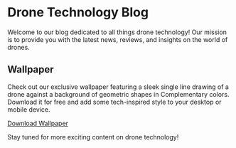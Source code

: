 <!--font:Poppins-->

# Drone Technology Blog

Welcome to our blog dedicated to all things drone technology! Our mission is to provide you with the latest news, reviews, and insights on the world of drones.

## Wallpaper

Check out our exclusive wallpaper featuring a sleek single line drawing of a drone against a background of geometric shapes in Com<wbr>ple<wbr>men<wbr>ta<wbr>ry colors. Download it for free and add some tech-inspired style to your desktop or mobile device.

[Download Wallpaper](link-to-wallpaper)

Stay tuned for more exciting content on drone technology!

<!--

Write me markdown content of website with wallpaper:

"A wallpaper with a single line drawing of a drone, against a background of geometric shapes in Com<wbr>ple<wbr>men<wbr>ta<wbr>ry colors."

The header of the page should not be copy of the text but rather a real content of the website which is using this wallpaper.


---


# Drone Technology Blog

Welcome to our blog dedicated to all things drone technology! Our mission is to provide you with the latest news, reviews, and insights on the world of drones.

## Wallpaper

Check out our exclusive wallpaper featuring a sleek single line drawing of a drone against a background of geometric shapes in Com<wbr>ple<wbr>men<wbr>ta<wbr>ry colors. Download it for free and add some tech-inspired style to your desktop or mobile device.

[Download Wallpaper](link-to-wallpaper)

Stay tuned for more exciting content on drone technology!


---


Write me a Google font which is best fitting for the website.

Pick from the list:
- Roboto
- Montserrat
- Poppins
- Barlow Condensed
- Dancing Script
- Playfair Display
- Futura
- Inter
- Orbitron
- Great Vibes
- Lobster
- Alegreya
- IBM Plex Sans
- Lato
- Raleway
- Open Sans
- Exo 2


Write just the font name nothing else.


---


Poppins

-->
